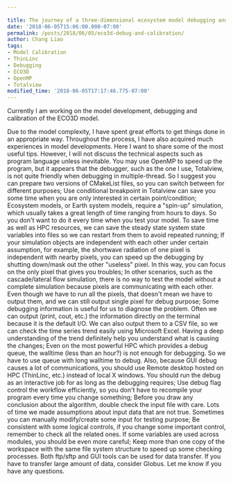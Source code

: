 ```yaml
---
 
title: The journey of a three-dimensional ecosystem model debugging and calibration
date: '2018-06-05T15:06:00.000-07:00'
permalink: /posts/2018/06/05/eco3d-debug-and-calibration/
author: Chang Liao
tags:
- Model Calibration
- ThinLinc
- Debugging
- ECO3D
- OpenMP
- Totalview
modified_time: '2018-06-05T17:17:46.775-07:00'
---
```


Currently I am working on the model development, debugging and calibration of the ECO3D model.

Due to the model complexity, I have spent great efforts to get things done in an appropriate way. Throughout the process, I have also acquired much experiences in model developments. Here I want to share some of the most useful tips. However, I will not discuss the technical aspects such as program language unless inevitable.
You may use OpenMP to speed up the program, but it appears that the debugger, such as the one I use, Totalview, is not quite friendly when debugging in multiple-thread. So I suggest you can prepare two versions of CMakeList files, so you can switch between for different purposes;
Use conditional breakpoint in Totalview can save you some time when you are only interested in certain point/condition;
Ecosystem models, or Earth system models, require a "spin-up" simulation, which usually takes a great length of time ranging from hours to days. So you don't want to do it every time when you test your model. To save time as well as HPC resources, we can save the steady state system state variables into files so we can restart from them to avoid repeated running;
If your simulation objects are independent with each other under certain assumption, for example, the shortwave radiation of one pixel is independent with nearby pixels, you can speed up the debugging by shutting down/mask out the other "useless" pixel. In this way, you can focus on the only pixel that gives you troubles;
In other scenarios, such as the cascade/lateral flow simulation, there is no way to test the model without a complete simulation because pixels are communicating with each other. Even though we have to run all the pixels, that doesn't mean we have to output them, and we can still output single pixel for debug purpose;
Some debugging information is useful for us to diagnose the problem. Often we can output (print, cout, etc.) the information directly on the terminal because it is the default I/O. We can also output them to a CSV file, so we can check the time series trend easily using Microsoft Excel. Having a deep understanding of the trend definitely help you understand what is causing the changes;
Even on the most powerful HPC which provides a debug queue, the walltime (less than an hour?) is not enough for debugging. So we have to use queue with long walltime to debug. Also, because GUI debug causes a lot of communications, you should use Remote desktop hosted on HPC (ThinLinc, etc.) instead of local X windows. You should run the debug as an interactive job for as long as the debugging requires;
Use debug flag control the workflow efficiently, so you don't have to recompile your program every time you change something;
Before you draw any conclusion about the algorithm, double check the input file with care. Lots of time we made assumptions about input data that are not true. Sometimes you can manually modify/create some input for testing purpose;
Be consistent with some logical controls, if you change some important control, remember to check all the related ones. If some variables are used across modules, you should be even more careful;
Keep more than one copy of the workspace with the same file system structure to speed up some checking processes. Both ftp/sftp and GUI tools can be used for data transfer. If you have to transfer large amount of data, consider Globus. 
Let me know if you have any questions.



